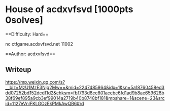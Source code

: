 # House of acdxvfsvd [1000pts 0solves]

==Difficulty: Hard==

nc ctfgame.acdxvfsvd.net 11002

==Author: acdxvfsvd==

## Writeup

https://mp.weixin.qq.com/s?__biz=MzU1MzE3Njg2Mw==&mid=2247485864&idx=1&sn=5a18760458ed3dd07252bd152dcdf1d2&chksm=fbf793d8cc801acebc6fd1ad9b8ae659628b38f69ef895a9cb3ef99014a2719b40b8748bf181&mpshare=1&scene=23&srcid=1127eVnlFKLGOzEkPMkAwQB6#rd

